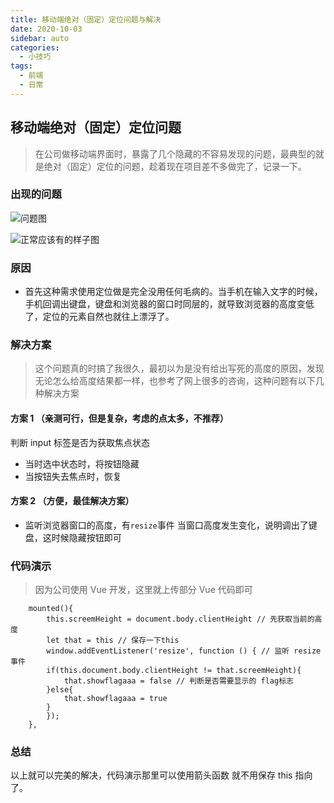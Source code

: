 ```yaml
---
title: 移动端绝对（固定）定位问题与解决
date: 2020-10-03
sidebar: auto
categories:
  - 小技巧
tags:
  - 前端
  - 日常
---
```


## 移动端绝对（固定）定位问题

> 在公司做移动端界面时，暴露了几个隐藏的不容易发现的问题，最典型的就是绝对（固定）定位的问题，趁着现在项目差不多做完了，记录一下。

### 出现的问题

![问题图](https://img-blog.csdnimg.cn/20201114173609489.png?x-oss-process=image/watermark,type_ZmFuZ3poZW5naGVpdGk,shadow_10,text_aHR0cHM6Ly9ibG9nLmNzZG4ubmV0L3dlaXhpbl80NjI0MDE2Mg==,size_16,color_FFFFFF,t_70#pic_center)

![正常应该有的样子图](https://img-blog.csdnimg.cn/20201114173629519.png?x-oss-process=image/watermark,type_ZmFuZ3poZW5naGVpdGk,shadow_10,text_aHR0cHM6Ly9ibG9nLmNzZG4ubmV0L3dlaXhpbl80NjI0MDE2Mg==,size_16,color_FFFFFF,t_70#pic_center)

### 原因

- 首先这种需求使用定位做是完全没用任何毛病的。当手机在输入文字的时候，手机回调出键盘，键盘和浏览器的窗口时同层的，就导致浏览器的高度变低了，定位的元素自然也就往上漂浮了。

### 解决方案

> 这个问题真的时搞了我很久，最初以为是没有给出写死的高度的原因，发现无论怎么给高度结果都一样，也参考了网上很多的咨询，这种问题有以下几种解决方案

#### 方案 1 （亲测可行，但是复杂，考虑的点太多，不推荐）

判断 input 标签是否为获取焦点状态

- 当时选中状态时，将按钮隐藏
- 当按钮失去焦点时，恢复

#### 方案 2 （方便，最佳解决方案）

- 监听浏览器窗口的高度，有`resize`事件 当窗口高度发生变化，说明调出了键盘，这时候隐藏按钮即可

### 代码演示

> 因为公司使用 Vue 开发，这里就上传部分 Vue 代码即可

```
    mounted(){
        this.screemHeight = document.body.clientHeight // 先获取当前的高度
        let that = this // 保存一下this
        window.addEventListener('resize', function () { // 监听 resize 事件
        if(this.document.body.clientHeight != that.screemHeight){
            that.showflagaaa = false // 判断是否需要显示的 flag标志
        }else{
            that.showflagaaa = true
        }
        });
    },
```

### 总结

以上就可以完美的解决，代码演示那里可以使用箭头函数 就不用保存 this 指向了。
